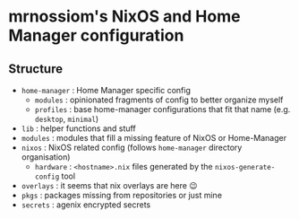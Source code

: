 # mrnossiom's NixOS and Home Manager configuration

## Structure

- `home-manager` : Home Manager specific config
	- `modules` : opinionated fragments of config to better organize myself
	- `profiles` : base home-manager configurations that fit that name (e.g. `desktop`, `minimal`)
- `lib` : helper functions and stuff
- `modules` : modules that fill a missing feature of NixOS or Home-Manager
- `nixos` : NixOS related config (follows `home-manager` directory organisation)
	- `hardware` : `<hostname>.nix` files generated by the `nixos-generate-config` tool
- `overlays` : it seems that nix overlays are here :wink:
- `pkgs` : packages missing from repositories or just mine
- `secrets` : agenix encrypted secrets
